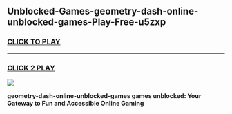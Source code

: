 
## Unblocked-Games-geometry-dash-online-unblocked-games-Play-Free-u5zxp
<h3>
<a href="https://premium76.site?title=geometry-dash-online-unblocked-games&ref=22A">CLICK TO PLAY</a></h3>
<hr>

<h3>
<a href="https://premium76.site?title=geometry-dash-online-unblocked-games&ref=22A">CLICK 2 PLAY</a>
  
</h3>

<a href="https://premium76.site?title=geometry-dash-online-unblocked-games&ref=22A"><img src="https://clearcache.store/games.png"></a>


**geometry-dash-online-unblocked-games games unblocked: Your Gateway to Fun and Accessible Online Gaming**
